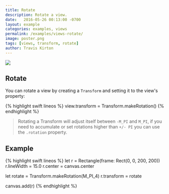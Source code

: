 ```yaml
---
title: Rotate
description: Rotate a view.
date:   2016-05-26 00:13:00 -0700
layout: example
categories: examples, views
permalink: /examples/views-rotate/
image: poster.png
tags: [views, transform, rotate]
author: Travis Kirton
---
```

![](rotate.png)

## Rotate
You can rotate a view by creating a `Transform` and setting it to the view's property:

{% highlight swift lineos %}
view.transform = Transform.makeRotation()
{% endhighlight %}

> Rotating a Transform will adjust itself between `-M_PI` and `M_PI`, if you need to accumulate or set rotations higher than `+/- PI` you can use the `.rotation` property.

## Example
{% highlight swift lineos %}
let r = Rectangle(frame: Rect(0, 0, 200, 200))
r.lineWidth = 15.0
r.center = canvas.center

let rotate = Transform.makeRotation(M_PI_4)
r.transform = rotate

canvas.add(r)
{% endhighlight %}
